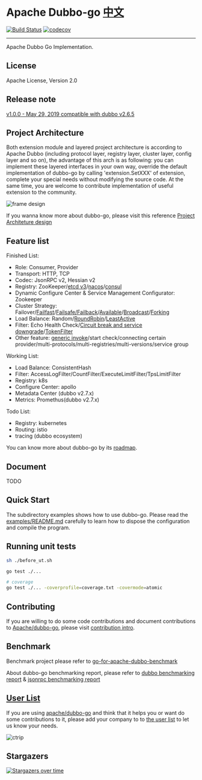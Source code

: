 # Apache Dubbo-go [中文](./README_CN.md) #

[![Build Status](https://travis-ci.org/apache/dubbo-go.svg?branch=master)](https://travis-ci.org/apache/dubbo-go)
[![codecov](https://codecov.io/gh/apache/dubbo-go/branch/master/graph/badge.svg)](https://codecov.io/gh/apache/dubbo-go)

---
Apache Dubbo Go Implementation.


## License

Apache License, Version 2.0

## Release note ##

[v1.0.0 - May 29, 2019 compatible with dubbo v2.6.5](https://github.com/apache/dubbo-go/releases/tag/v1.0.0)

## Project Architecture ##

Both extension module and layered project architecture is according to Apache Dubbo (including protocol layer, registry layer, cluster layer, config layer and so on), the advantage of this arch is as following: you can implement these layered interfaces in your own way, override the default implementation of dubbo-go by calling 'extension.SetXXX' of extension, complete your special needs without modifying the source code. At the same time, you are welcome to contribute implementation of useful extension to the community.

![frame design](https://raw.githubusercontent.com/wiki/dubbo/dubbo-go/dubbo-go%E4%BB%A3%E7%A0%81%E5%88%86%E5%B1%82%E8%AE%BE%E8%AE%A1.png)

If you wanna know more about dubbo-go, please visit this reference [Project Architeture design](https://github.com/apache/dubbo-go/wiki/dubbo-go-V1.0-design)

## Feature list ##

Finished List:

- Role: Consumer, Provider
- Transport: HTTP, TCP
- Codec: JsonRPC v2, Hessian v2
- Registry: ZooKeeper/[etcd v3](https://github.com/apache/dubbo-go/pull/148)/[nacos](https://github.com/apache/dubbo-go/pull/151)/[consul](https://github.com/apache/dubbo-go/pull/121)
- Dynamic Configure Center & Service Management Configurator: Zookeeper
- Cluster Strategy: Failover/[Failfast](https://github.com/apache/dubbo-go/pull/140)/[Failsafe/Failback](https://github.com/apache/dubbo-go/pull/136)/[Available](https://github.com/apache/dubbo-go/pull/155)/[Broadcast](https://github.com/apache/dubbo-go/pull/158)/[Forking](https://github.com/apache/dubbo-go/pull/161)
- Load Balance: Random/[RoundRobin](https://github.com/apache/dubbo-go/pull/66)/[LeastActive](https://github.com/apache/dubbo-go/pull/65)
- Filter: Echo Health Check/[Circuit break and service downgrade](https://github.com/apache/dubbo-go/pull/133)/[TokenFilter](https://github.com/apache/dubbo-go/pull/202)
- Other feature: [generic invoke](https://github.com/apache/dubbo-go/pull/122)/start check/connecting certain provider/multi-protocols/multi-registries/multi-versions/service group

Working List:

- Load Balance: ConsistentHash
- Filter: AccessLogFilter/CountFilter/ExecuteLimitFilter/TpsLimitFilter
- Registry: k8s
- Configure Center: apollo
- Metadata Center (dubbo v2.7.x)
- Metrics: Promethus(dubbo v2.7.x)

Todo List:

- Registry: kubernetes
- Routing: istio
- tracing (dubbo ecosystem)

You can know more about dubbo-go by its [roadmap](https://github.com/apache/dubbo-go/wiki/Roadmap).

## Document

TODO

## Quick Start

The subdirectory examples shows how to use dubbo-go. Please read the [examples/README.md](https://github.com/apache/dubbo-go/blob/develop/examples/README.md) carefully to learn how to dispose the configuration and compile the program.

## Running unit tests

```bash
sh ./before_ut.sh

go test ./...

# coverage
go test ./... -coverprofile=coverage.txt -covermode=atomic
```

## Contributing

If you are willing to do some code contributions and document contributions to [Apache/dubbo-go](https://github.com/apache/dubbo-go), please visit [contribution intro](https://github.com/apache/dubbo-go/blob/master/cg.md).

## Benchmark

Benchmark project please refer to [go-for-apache-dubbo-benchmark](https://github.com/dubbogo/go-for-apache-dubbo-benchmark)

About dubbo-go benchmarking report, please refer to [dubbo benchmarking report](https://github.com/apache/dubbo-go/wiki/pressure-test-report-for-dubbo) & [jsonrpc benchmarking report](https://github.com/apache/dubbo-go/wiki/pressure-test-report-for-jsonrpc)

## [User List](https://github.com/apache/dubbo-go/issues/2)

If you are using [apache/dubbo-go](github.com/apache/dubbo-go) and think that it helps you or want do some contributions to it, please add your company to to [the user list](https://github.com/apache/dubbo-go/issues/2) to let us know your needs.

![ctrip](https://pic.c-ctrip.com/common/c_logo2013.png)

## Stargazers

[![Stargazers over time](https://starchart.cc/apache/dubbo-go.svg)](https://starchart.cc/apache/dubbo-go)
